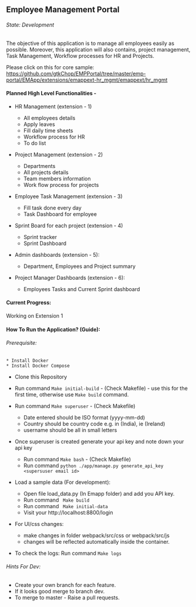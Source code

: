 ## Employee Management Portal
###### State: Development

The objective of this application is to manage all employees easily as possible. 
Moreover, this application will also contains, project management, Task Management, Workflow processes for HR and Projects.

Please click on this for core sample: https://github.com/gtkChop/EMPPortal/tree/master/emp-portal/EMApp/extensions/emappext-hr_mgmt/emappext/hr_mgmt

#### Planned High Level Functionalities -

* HR Management (extension - 1)
    * All employees details
    * Apply leaves
    * Fill daily time sheets
    * Workflow process for HR
    * To do list
    
* Project Management (extension - 2)
    * Departments
    * All projects details
    * Team members information
    * Work flow process for projects

* Employee Task Management (extension - 3)
    * Fill task done every day
    * Task Dashboard for employee
    

* Sprint Board for each project (extension - 4)
    * Sprint tracker
    * Sprint Dashboard
    
* Admin dashboards (extension - 5):
    * Department, Employees and Project summary

* Project Manager Dashboards (extension - 6):
    * Employees Tasks and Current Sprint dashboard
    
#### Current Progress:
Working on Extension 1

#### How To Run the Application? (Guide):

###### Prerequisite:
    * Install Docker
    * Install Docker Compose
    

* Clone this Repository
* Run command ```Make initial-build``` - (Check Makefile) - use this for the first time, otherwise use ``` Make build ``` command.
* Run command ```Make superuser``` - (Check Makefile)
    * Date entered should be ISO format (yyyy-mm-dd)
    * Country should be country code e.g. in (India), ie (Ireland)
    * username should be all in small letters
* Once superuser is created generate your api key and note down your api key
    * Run command ```Make bash``` - (Check Makefile)
    * Run command ```python ./app/manage.py generate_api_key <supersuser email id>```
    
* Load a sample data (For development):
    * Open file load_data.py (In Emapp folder) and add you API key.
    * Run command ``` Make build```
    * Run command ``` Make initial-data```
    * Visit your http://localhost:8800/login
 
* For UI/css changes:
    * make changes in folder webpack/src/css or webpack/src/js
    * changes will be reflected automatically inside the container.
    
* To check the logs: Run command ``` Make logs ```


###### Hints For Dev:

* Create your own branch for each feature.
* If it looks good merge to branch dev.
* To merge to master - Raise a pull requests.

 



